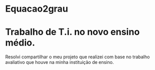 # Equacao2grau
<h1> Trabalho de T.i. no novo ensino médio. </h1>
<p> Resolvi compartilhar o meu projeto que realizei com base no trabalho avaliativo que houve na minha instituição de ensino. </p>